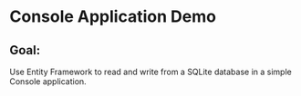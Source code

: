 # Console Application Demo

## Goal:
Use Entity Framework to read and write from a SQLite database in a simple Console application.